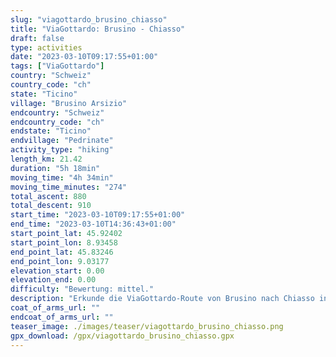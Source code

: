 ```yaml
---
slug: "viagottardo_brusino_chiasso"
title: "ViaGottardo: Brusino - Chiasso"
draft: false
type: activities
date: "2023-03-10T09:17:55+01:00"
tags: ["ViaGottardo"]
country: "Schweiz"
country_code: "ch"
state: "Ticino"
village: "Brusino Arsizio"
endcountry: "Schweiz"
endcountry_code: "ch"
endstate: "Ticino"
endvillage: "Pedrinate"
activity_type: "hiking"
length_km: 21.42
duration: "5h 18min"
moving_time: "4h 34min"
moving_time_minutes: "274"
total_ascent: 880
total_descent: 910
start_time: "2023-03-10T09:17:55+01:00"
end_time: "2023-03-10T14:36:43+01:00"
start_point_lat: 45.92402
start_point_lon: 8.93458
end_point_lat: 45.83246
end_point_lon: 9.03177
elevation_start: 0.00
elevation_end: 0.00
difficulty: "Bewertung: mittel."
description: "Erkunde die ViaGottardo-Route von Brusino nach Chiasso in der Schweiz. Die 21.42 km lange Strecke führt dich durch malerische Landschaften und bietet einen Gesamtaufstieg von 880 Metern und einen Gesamtabstieg von 910 Metern. Die Wanderung dauert insgesamt 5 Stunden und 18 Minuten, inklusive Pausen"
coat_of_arms_url: ""
endcoat_of_arms_url: ""
teaser_image: ./images/teaser/viagottardo_brusino_chiasso.png
gpx_download: /gpx/viagottardo_brusino_chiasso.gpx
---
```

